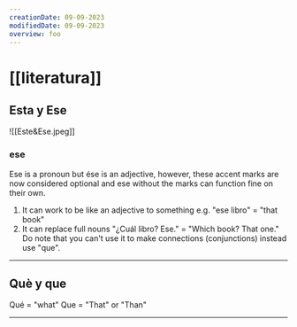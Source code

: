 ```yaml
---
creationDate: 09-09-2023
modifiedDate: 09-09-2023
overview: foo
---
```

# <span id="c"><a>[[literatura]]</a></span>

## <span id="sc">Esta y Ese</span>
![[Este&Ese.jpeg]]
### <span id="sec">ese</span>
<span id="i">Ese is a pronoun but ése is an adjective</span>, however, these accent marks are now considered optional and ese without the marks can function fine on their own.
1. It can work to be like an adjective to something e.g. "ese libro" = "that book"
2. It can replace full nouns "¿Cuál libro? Ese." = "Which book? That one."
Do note that you can't use it to make connections (conjunctions) instead use "que".

---
## <span id="sc">Què y que</span>
Qué = "what"
Que = "That" or "Than"

---
